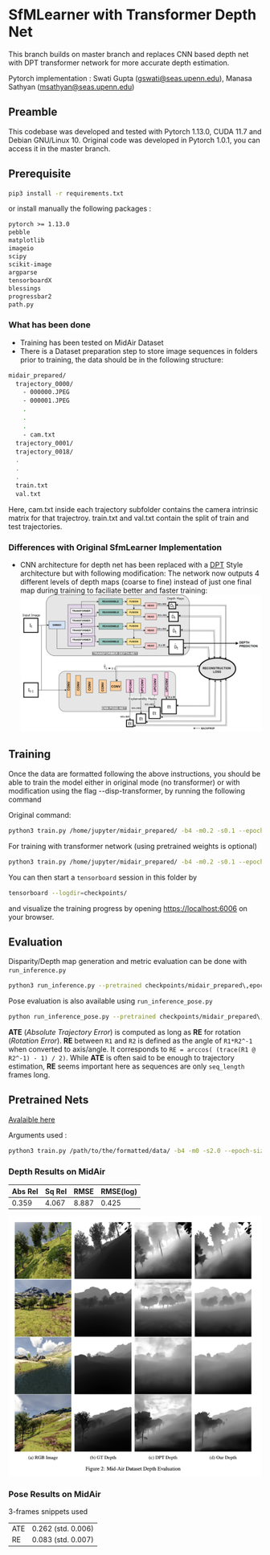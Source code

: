 # SfMLearner with Transformer Depth Net
This branch builds on master branch and replaces CNN based depth net with DPT transformer network for more accurate depth estimation.

Pytorch implementation : Swati Gupta (gswati@seas.upenn.edu), Manasa Sathyan (msathyan@seas.upenn.edu)

## Preamble
This codebase was developed and tested with Pytorch 1.13.0, CUDA 11.7 and Debian GNU/Linux 10. Original code was developed in Pytorch 1.0.1, you can access it in the master branch.

## Prerequisite

```bash
pip3 install -r requirements.txt
```

or install manually the following packages :

```
pytorch >= 1.13.0
pebble
matplotlib
imageio
scipy
scikit-image
argparse
tensorboardX
blessings
progressbar2
path.py
```

### What has been done

* Training has been tested on MidAir Dataset
* There is a Dataset preparation step to store image sequences in folders prior to training, the data should be in the following structure:

```bash
midair_prepared/
  trajectory_0000/
    - 000000.JPEG
    - 000001.JPEG
    .
    .
    .
    - cam.txt
  trajectory_0001/
  trajectory_0018/
  .
  .
  .
  train.txt
  val.txt
```

Here,
cam.txt inside each trajectory subfolder contains the camera intrinsic matrix for that trajectroy.
train.txt and val.txt contain the split of train and test trajectories.

### Differences with Original SfmLearner Implementation

* CNN architecture for depth net has been replaced with a [DPT](https://github.com/isl-org/DPT) Style architecture but with following modification:
The network now outputs 4 different levels of depth maps (coarse to fine) instead of just one final map during training to faciliate better and faster training:
![Architecture](CIS680.drawio%20(1).png)


## Training
Once the data are formatted following the above instructions, you should be able to train the model either in original mode (no transformer) or with modification using the flag --disp-transformer, by running the following command

Original command:
```bash
python3 train.py /home/jupyter/midair_prepared/ -b4 -m0.2 -s0.1 --epoch-size 3000 --sequence-length 3 --log-output [--with-gt]
```

For training with transformer network (using pretrained weights is optional)
```bash
python3 train.py /home/jupyter/midair_prepared/ -b4 -m0.2 -s0.1 --epoch-size 3000 --sequence-length 3 --log-output --disp-transformer --pretrained-disp /home/jupyter/code/DPT/weights/dpt_hybrid_kitti-cb926ef4.pt  --pretrained-exppose checkpoints/midair_prepared\,epoch_size3000\,m0.2_cnn_model_bs4/11-19-00\:27/exp_pose_checkpoint.pth.tar
```

You can then start a `tensorboard` session in this folder by
```bash
tensorboard --logdir=checkpoints/
```
and visualize the training progress by opening [https://localhost:6006](https://localhost:6006) on your browser.

## Evaluation

Disparity/Depth map generation and metric evaluation can be done with `run_inference.py`
```bash
python3 run_inference.py --pretrained checkpoints/midair_prepared\,epoch_size3000\,m0.2_cnn_model_bs4/11-19-00\:27/dispnet_checkpoint.pth.tar --dataset-dir /home/jupyter/midair_prepared/ --output-dir midair_trained_inf_epsize3000_freeze --output-depth  --img-width=1024 --img-height=1024 --gt-dataset-dir /home/jupyter/MidAir/Kite_training/sunny/depth/
```


Pose evaluation is also available using `run_inference_pose.py`
```bash
python run_inference_pose.py --pretrained checkpoints/midair_prepared\,epoch_size3000\,m0.2_cnn_model_bs4/11-19-00\:27/exp_pose_checkpoint.pth.tar --dataset-dir /home/jupyter/midair_prepared/trajectory_0000/
```

**ATE** (*Absolute Trajectory Error*) is computed as long as **RE** for rotation (*Rotation Error*). **RE** between `R1` and `R2` is defined as the angle of `R1*R2^-1` when converted to axis/angle. It corresponds to `RE = arccos( (trace(R1 @ R2^-1) - 1) / 2)`.
While **ATE** is often said to be enough to trajectory estimation, **RE** seems important here as sequences are only `seq_length` frames long.

## Pretrained Nets

[Avalaible here](https://drive.google.com/drive/folders/1Z8qYcf2U5rDqmCXzpqxwBnAyo2Bt7LcS?usp=sharing)

Arguments used :

```bash
python3 train.py /path/to/the/formatted/data/ -b4 -m0 -s2.0 --epoch-size 1000 --sequence-length 5 --log-output --with-gt
```

### Depth Results on MidAir

| Abs Rel | Sq Rel | RMSE  | RMSE(log) |
|---------|--------|-------|-----------|
|  0.359  | 4.067  | 8.887 | 0.425     | 

![Results](results.png)

### Pose Results on MidAir

3-frames snippets used

|    |                    |
|----|--------------------|
|ATE | 0.262 (std. 0.006) | 
|RE  | 0.083 (std. 0.007) |


